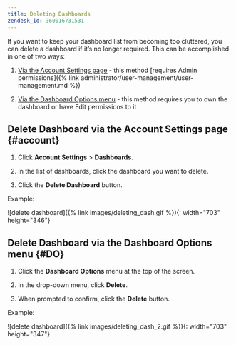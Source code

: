```yaml
---
title: Deleting Dashboards
zendesk_id: 360016731531
---
```


If you want to keep your dashboard list from becoming too cluttered, you can delete a dashboard if it’s no longer required. This can be accomplished in one of two ways:

1. [Via the Account Settings page](#account) - this method [requires Admin permissions]({% link administrator/user-management/user-management.md %})

1. [Via the Dashboard Options menu](#DO) - this method requires you to own the dashboard or have Edit permissions to it

## Delete Dashboard via the Account Settings page {#account}

1. Click **Account Settings** > **Dashboards**.

1. In the list of dashboards, click the dashboard you want to delete.

1. Click the **Delete Dashboard** button.

Example:

![delete dashboard]({% link images/deleting_dash.gif %}){: width="703" height="346"}

## Delete Dashboard via the Dashboard Options menu {#DO}

1. Click the **Dashboard Options** menu at the top of the screen.

1. In the drop-down menu, click **Delete**.

1. When prompted to confirm, click the **Delete** button.

Example:

![delete dashboard]({% link images/deleting_dash_2.gif %}){: width="703" height="347"}
